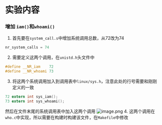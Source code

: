# 实验内容
### 增加 `iam()`和`whoami()`
1. 首先要在`system_call.s`中增加系统调用总数，从72改为74
```c
nr_system_calls = 74
```
2. 需要定义这两个调用，在`unistd.h`头文件中
```c
#define __NR_iam    72
#define __NR_whoami 73
```
3. 将这两个系统调用加入到调用表中`linux/sys.h`，注意此处的行号需要和刚刚定义的一致
```C
72 extern int sys_iam();
73 extern int sys_whoami();
```
然后在文件末尾的系统调用表中加入这两个调用
![image.png](https://s2.loli.net/2024/12/17/NDcbwEk9vZY5hOW.png)
4. 这两个调用在`who.c`中实现，所以需要在构建时构建该文件，在`Makefile`中修改